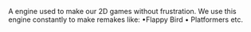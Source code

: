 A engine used to make our 2D games without frustration.
We use this engine constantly to make remakes like:
•Flappy Bird
• Platformers etc.
